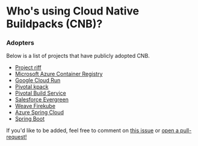 # Who's using Cloud Native Buildpacks (CNB)?

### Adopters
Below is a list of projects that have publicly adopted CNB. 

* [Project riff](https://projectriff.io/blog/2018/11/19/announcing-riff-0-2-0)
* [Microsoft Azure Container Registry](https://docs.microsoft.com/en-us/azure/container-registry/container-registry-tasks-pack-build)
* [Google Cloud Run](https://cloud.google.com/blog/products/serverless/introducing-cloud-run-button-click-to-deploy-your-git-repos-to-google-cloud)
* [Pivotal kpack](https://content.pivotal.io/blog/introducing-kpack-a-kubernetes-native-container-build-service)
* [Pivotal Build Service](https://content.pivotal.io/blog/pivotal-build-service-now-alpha-assembles-and-updates-containers-in-kubernetes)
* [Salesforce Evergreen](https://developer.salesforce.com/blogs/2019/11/introducing-salesforce-evergreen.html)
* [Weave Firekube](https://www.weave.works/blog/firekube-fast-and-secure-kubernetes-clusters-using-weave-ignite)
* [Azure Spring Cloud](https://content.pivotal.io/blog/azure-spring-cloud-a-new-way-to-run-spring-boot-apps-atop-kubernetes)
* [Spring Boot](https://spring.io/blog/2020/01/23/spring-boot-2-3-0-m1-is-now-available)

If you'd like to be added, feel free to comment on [this issue](https://github.com/buildpacks/community/issues/12) or [open a pull-request!](https://github.com/buildpacks/community/edit/master/ADOPTERS.md)

